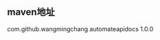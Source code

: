 ## maven地址
<!-- https://mvnrepository.com/artifact/com.github.wangmingchang/automateapidocs -->
<dependency>
    <groupId>com.github.wangmingchang</groupId>
    <artifactId>automateapidocs</artifactId>
    <version>1.0.0</version>
</dependency>
